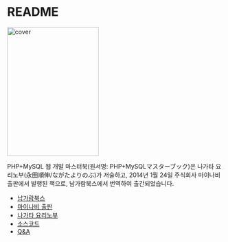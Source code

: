 # README #

<img class="alignnone size-medium wp-image-1559" src="https://t1.daumcdn.net/cfile/tistory/276FFC3F577317AD2D?download" alt="cover" width="213" height="300" />

PHP+MySQL 웹 개발 마스터북(원서명: PHP+MySQLマスターブック)은 나가타 요리노부(永田順伸/ながたよりのぶ)가 저술하고, 2014년 1월 24일 주식회사 마이나비 출판에서 발행된 책으로, 남가람북스에서 번역하여 출간되었습니다.
<ul>
 	<li><a href="http://namgarambooks.co.kr/15" target="_blank">남가람북스</a></li>
 	<li><a href="https://book.mynavi.jp/ec/products/detail/id=24425" target="_blank">마이나비 출판</a></li>
 	<li><a href="https://www.ynagata.com/phpmysql%E3%83%9E%E3%82%B9%E3%82%BF%E3%83%BC%E3%83%96%E3%83%83%E3%82%AF-%E3%82%B5%E3%83%9D%E3%83%BC%E3%83%88%E3%83%9A%E3%83%BC%E3%82%B8/" target="_blank">나가타 요리노부</a></li>
 	<li><a href="https://github.com/abreqadhabra/PHP-MySQL-Master-Book">소스코드</a></li>
 	<li><a href="http://abreqadhabra.com/community">Q&amp;A</a></li>
</ul>
&nbsp;
